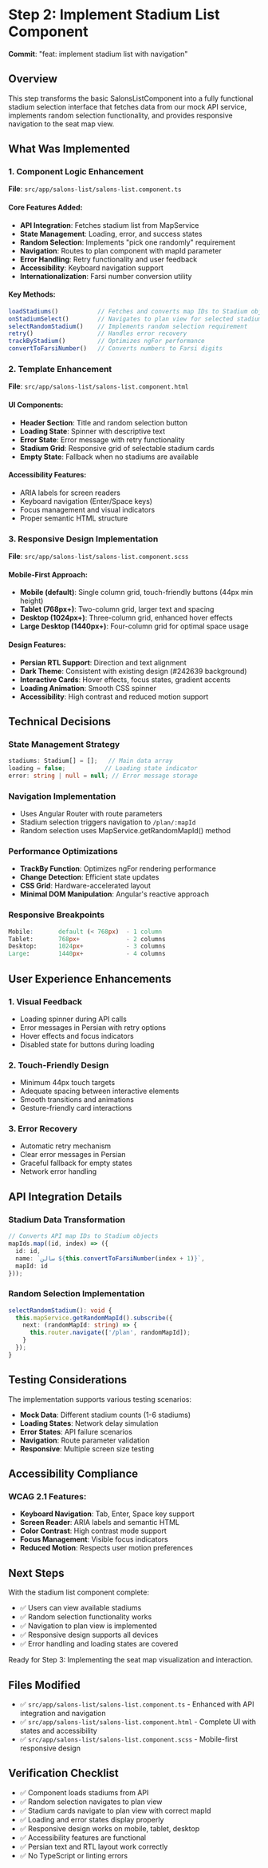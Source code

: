 # Step 2: Implement Stadium List Component

**Commit**: "feat: implement stadium list with navigation"

## Overview
This step transforms the basic SalonsListComponent into a fully functional stadium selection interface that fetches data from our mock API service, implements random selection functionality, and provides responsive navigation to the seat map view.

## What Was Implemented

### 1. Component Logic Enhancement
**File**: `src/app/salons-list/salons-list.component.ts`

#### Core Features Added:
- **API Integration**: Fetches stadium list from MapService
- **State Management**: Loading, error, and success states
- **Random Selection**: Implements "pick one randomly" requirement
- **Navigation**: Routes to plan component with mapId parameter
- **Error Handling**: Retry functionality and user feedback
- **Accessibility**: Keyboard navigation support
- **Internationalization**: Farsi number conversion utility

#### Key Methods:
```typescript
loadStadiums()           // Fetches and converts map IDs to Stadium objects
onStadiumSelect()        // Navigates to plan view for selected stadium
selectRandomStadium()    // Implements random selection requirement
retry()                  // Handles error recovery
trackByStadium()         // Optimizes ngFor performance
convertToFarsiNumber()   // Converts numbers to Farsi digits
```

### 2. Template Enhancement
**File**: `src/app/salons-list/salons-list.component.html`

#### UI Components:
- **Header Section**: Title and random selection button
- **Loading State**: Spinner with descriptive text
- **Error State**: Error message with retry functionality
- **Stadium Grid**: Responsive grid of selectable stadium cards
- **Empty State**: Fallback when no stadiums are available

#### Accessibility Features:
- ARIA labels for screen readers
- Keyboard navigation (Enter/Space keys)
- Focus management and visual indicators
- Proper semantic HTML structure

### 3. Responsive Design Implementation
**File**: `src/app/salons-list/salons-list.component.scss`

#### Mobile-First Approach:
- **Mobile (default)**: Single column grid, touch-friendly buttons (44px min height)
- **Tablet (768px+)**: Two-column grid, larger text and spacing
- **Desktop (1024px+)**: Three-column grid, enhanced hover effects
- **Large Desktop (1440px+)**: Four-column grid for optimal space usage

#### Design Features:
- **Persian RTL Support**: Direction and text alignment
- **Dark Theme**: Consistent with existing design (#242639 background)
- **Interactive Cards**: Hover effects, focus states, gradient accents
- **Loading Animation**: Smooth CSS spinner
- **Accessibility**: High contrast and reduced motion support

## Technical Decisions

### State Management Strategy
```typescript
stadiums: Stadium[] = [];   // Main data array
loading = false;           // Loading state indicator
error: string | null = null; // Error message storage
```

### Navigation Implementation
- Uses Angular Router with route parameters
- Stadium selection triggers navigation to `/plan/:mapId`
- Random selection uses MapService.getRandomMapId() method

### Performance Optimizations
- **TrackBy Function**: Optimizes ngFor rendering performance
- **Change Detection**: Efficient state updates
- **CSS Grid**: Hardware-accelerated layout
- **Minimal DOM Manipulation**: Angular's reactive approach

### Responsive Breakpoints
```scss
Mobile:       default (< 768px)  - 1 column
Tablet:       768px+             - 2 columns  
Desktop:      1024px+            - 3 columns
Large:        1440px+            - 4 columns
```

## User Experience Enhancements

### 1. Visual Feedback
- Loading spinner during API calls
- Error messages in Persian with retry options
- Hover effects and focus indicators
- Disabled state for buttons during loading

### 2. Touch-Friendly Design
- Minimum 44px touch targets
- Adequate spacing between interactive elements
- Smooth transitions and animations
- Gesture-friendly card interactions

### 3. Error Recovery
- Automatic retry mechanism
- Clear error messages in Persian
- Graceful fallback for empty states
- Network error handling

## API Integration Details

### Stadium Data Transformation
```typescript
// Converts API map IDs to Stadium objects
mapIds.map((id, index) => ({
  id: id,
  name: `سالن ${this.convertToFarsiNumber(index + 1)}`,
  mapId: id
}));
```

### Random Selection Implementation
```typescript
selectRandomStadium(): void {
  this.mapService.getRandomMapId().subscribe({
    next: (randomMapId: string) => {
      this.router.navigate(['/plan', randomMapId]);
    }
  });
}
```

## Testing Considerations

The implementation supports various testing scenarios:
- **Mock Data**: Different stadium counts (1-6 stadiums)
- **Loading States**: Network delay simulation
- **Error States**: API failure scenarios
- **Navigation**: Route parameter validation
- **Responsive**: Multiple screen size testing

## Accessibility Compliance

### WCAG 2.1 Features:
- **Keyboard Navigation**: Tab, Enter, Space key support
- **Screen Reader**: ARIA labels and semantic HTML
- **Color Contrast**: High contrast mode support
- **Focus Management**: Visible focus indicators
- **Reduced Motion**: Respects user motion preferences

## Next Steps
With the stadium list component complete:
- ✅ Users can view available stadiums
- ✅ Random selection functionality works
- ✅ Navigation to plan view is implemented
- ✅ Responsive design supports all devices
- ✅ Error handling and loading states are covered

Ready for Step 3: Implementing the seat map visualization and interaction.

## Files Modified
- ✅ `src/app/salons-list/salons-list.component.ts` - Enhanced with API integration and navigation
- ✅ `src/app/salons-list/salons-list.component.html` - Complete UI with states and accessibility
- ✅ `src/app/salons-list/salons-list.component.scss` - Mobile-first responsive design

## Verification Checklist
- ✅ Component loads stadiums from API
- ✅ Random selection navigates to plan view
- ✅ Stadium cards navigate to plan view with correct mapId
- ✅ Loading and error states display properly
- ✅ Responsive design works on mobile, tablet, desktop
- ✅ Accessibility features are functional
- ✅ Persian text and RTL layout work correctly
- ✅ No TypeScript or linting errors
